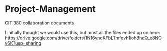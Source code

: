 # Project-Management
CIT 380 collaboration documents

I initially thought we would use this, but most all the files ended up on here: https://drive.google.com/drive/folders/1N16ynqKFbLTmfqvh1iohBhdQ_e8NOv6K?usp=sharing

